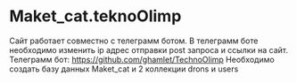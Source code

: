 # Maket_cat.teknoOlimp
Сайт работает совместно с телеграмм ботом. В телеграмм боте необходимо изменить ip адрес отправки post запроса и ссылки на сайт.
Телеграмм бот: https://github.com/ghamlet/TechnoOlimp
Необходимо создать базу данных Maket_cat и 2 коллекции drons и users
